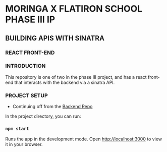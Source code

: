 # MORINGA X FLATIRON SCHOOL PHASE III IP

## BUILDING APIS WITH SINATRA

### REACT FRONT-END

### INTRODUCTION

This repository is one of two in the phase III project, and has a react front-end that interacts with the backend via a sinatra API.

### PROJECT SETUP

* Continuing off from the [Backend Repo]()

In the project directory, you can run:

### `npm start`

Runs the app in the development mode.
Open [http://localhost:3000](http://localhost:3000) to view it in your browser.




